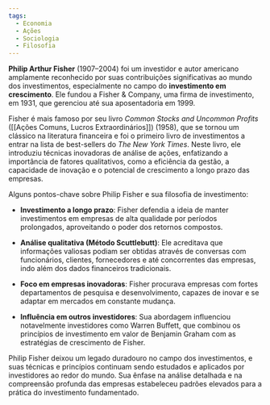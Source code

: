 ```yaml
---
tags:
  - Economia
  - Ações
  - Sociologia
  - Filosofia
---
```

**Philip Arthur Fisher** (1907–2004) foi um investidor e autor americano amplamente reconhecido por suas contribuições significativas ao mundo dos investimentos, especialmente no campo do **investimento em crescimento**. Ele fundou a Fisher & Company, uma firma de investimento, em 1931, que gerenciou até sua aposentadoria em 1999.

Fisher é mais famoso por seu livro *Common Stocks and Uncommon Profits* ([[Ações Comuns, Lucros Extraordinários]]) (1958), que se tornou um clássico na literatura financeira e foi o primeiro livro de investimentos a entrar na lista de best-sellers do *The New York Times*. Neste livro, ele introduziu técnicas inovadoras de análise de ações, enfatizando a importância de fatores qualitativos, como a eficiência da gestão, a capacidade de inovação e o potencial de crescimento a longo prazo das empresas.

Alguns pontos-chave sobre Philip Fisher e sua filosofia de investimento:

- **Investimento a longo prazo**: Fisher defendia a ideia de manter investimentos em empresas de alta qualidade por períodos prolongados, aproveitando o poder dos retornos compostos.

- **Análise qualitativa (Método Scuttlebutt)**: Ele acreditava que informações valiosas podiam ser obtidas através de conversas com funcionários, clientes, fornecedores e até concorrentes das empresas, indo além dos dados financeiros tradicionais.

- **Foco em empresas inovadoras**: Fisher procurava empresas com fortes departamentos de pesquisa e desenvolvimento, capazes de inovar e se adaptar em mercados em constante mudança.

- **Influência em outros investidores**: Sua abordagem influenciou notavelmente investidores como Warren Buffett, que combinou os princípios de investimento em valor de Benjamin Graham com as estratégias de crescimento de Fisher.

Philip Fisher deixou um legado duradouro no campo dos investimentos, e suas técnicas e princípios continuam sendo estudados e aplicados por investidores ao redor do mundo. Sua ênfase na análise detalhada e na compreensão profunda das empresas estabeleceu padrões elevados para a prática do investimento fundamentado.